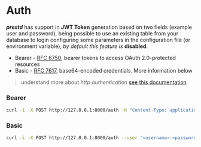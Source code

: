 # Auth

_**prestd**_ has support in **JWT Token** generation based on two fields (example user and password), being possible to use an existing table from your database to login configuring some parameters in the configuration file (or environment variable), _by default this feature is_ **disabled**.

* Bearer - [RFC 6750](https://tools.ietf.org/html/rfc6750), bearer tokens to access OAuth 2.0-protected resources
* Basic - [RFC 7617](https://tools.ietf.org/html/rfc7617), base64-encoded credentials. More information below

> understand more about _http authentication_ [see this documentation](https://developer.mozilla.org/en-US/docs/Web/HTTP/Authentication)

### Bearer

```sh
curl -i -X POST http://127.0.0.1:8000/auth -H "Content-Type: application/json" -d '{"username": "<username>", "password": "<password>"}'
```

### Basic

```sh
curl -i -X POST http://127.0.0.1:8000/auth --user "<username>:<password>"
```
